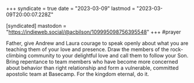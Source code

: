 +++
syndicate = true
date = "2023-03-09"
lastmod = "2023-03-09T20:00:07.228Z"

[syndicated]
mastodon = "https://indieweb.social/@acbilson/109995098756395548"
+++
#prayer

Father, give Andrew and Laura courage to speak openly about what you are teaching them of your love and presence. Draw the members of the rock-climbing community to your delightful love and call them to follow your Son. Bring repentance to team members who have become more concerned about behavior than right relationship and form a vulnerable, committed apostolic team at Basecamp. For the kingdom eternal, do it.